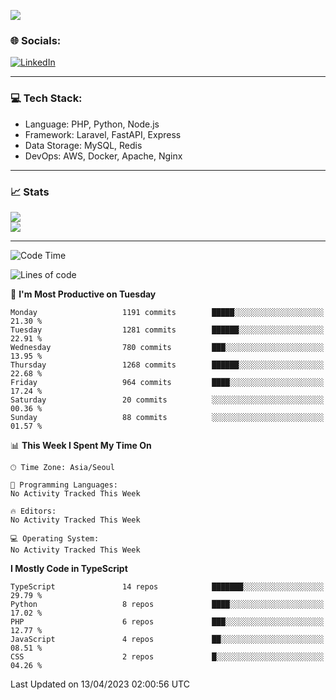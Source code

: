 <!--[![](https://visitcount.itsvg.in/api?id=jin-wk&icon=7&color=12)](https://visitcount.itsvg.in)-->
<!--[![Hits](https://hits.seeyoufarm.com/api/count/incr/badge.svg?url=https%3A%2F%2Fgithub.com%2Fjin-wk&count_bg=%235F625C&title_bg=%23555555&icon=github.svg&icon_color=%23E7E7E7&title=Hits&edge_flat=false)](https://hits.seeyoufarm.com)-->
![](https://komarev.com/ghpvc/?username=jin-wk&color=lightgrey&style=for-the-badge)

### 🌐 Socials:
[![LinkedIn](https://img.shields.io/badge/LinkedIn-%230077B5.svg?logo=linkedin&logoColor=white)](https://linkedin.com/in/jinwook-lee-242625241) 

---

### 💻 Tech Stack:
  - Language: PHP, Python, Node.js
  - Framework: Laravel, FastAPI, Express
  - Data Storage: MySQL, Redis
  - DevOps: AWS, Docker, Apache, Nginx

---

### 📈 Stats
![](https://github-readme-stats.vercel.app/api?username=jin-wk&theme=dark&hide_border=true&include_all_commits=true&count_private=true)<br/>
![](https://github-readme-streak-stats.herokuapp.com/?user=jin-wk&theme=dark&hide_border=true)<br/>

---

<!--START_SECTION:waka-->
![Code Time](http://img.shields.io/badge/Code%20Time-421%20hrs%2025%20mins-blue)

![Lines of code](https://img.shields.io/badge/From%20Hello%20World%20I%27ve%20Written-1.6%20million%20lines%20of%20code-blue)

📅 **I'm Most Productive on Tuesday** 

```text
Monday                   1191 commits        █████░░░░░░░░░░░░░░░░░░░░   21.30 % 
Tuesday                  1281 commits        ██████░░░░░░░░░░░░░░░░░░░   22.91 % 
Wednesday                780 commits         ███░░░░░░░░░░░░░░░░░░░░░░   13.95 % 
Thursday                 1268 commits        ██████░░░░░░░░░░░░░░░░░░░   22.68 % 
Friday                   964 commits         ████░░░░░░░░░░░░░░░░░░░░░   17.24 % 
Saturday                 20 commits          ░░░░░░░░░░░░░░░░░░░░░░░░░   00.36 % 
Sunday                   88 commits          ░░░░░░░░░░░░░░░░░░░░░░░░░   01.57 % 
```


📊 **This Week I Spent My Time On** 

```text
🕑︎ Time Zone: Asia/Seoul

💬 Programming Languages: 
No Activity Tracked This Week

🔥 Editors: 
No Activity Tracked This Week

💻 Operating System: 
No Activity Tracked This Week
```

**I Mostly Code in TypeScript** 

```text
TypeScript               14 repos            ███████░░░░░░░░░░░░░░░░░░   29.79 % 
Python                   8 repos             ████░░░░░░░░░░░░░░░░░░░░░   17.02 % 
PHP                      6 repos             ███░░░░░░░░░░░░░░░░░░░░░░   12.77 % 
JavaScript               4 repos             ██░░░░░░░░░░░░░░░░░░░░░░░   08.51 % 
CSS                      2 repos             █░░░░░░░░░░░░░░░░░░░░░░░░   04.26 % 
```




 Last Updated on 13/04/2023 02:00:56 UTC
<!--END_SECTION:waka-->
